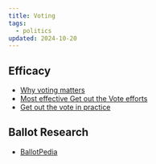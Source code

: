 ```yaml
---
title: Voting
tags:
  - politics
updated: 2024-10-20
---
```


## Efficacy

- [Why voting matters](https://80000hours.org/articles/is-voting-important/)
- [Most effective Get out the Vote efforts](https://commons.wikimedia.org/w/index.php?curid=67777629)
- [Get out the vote in practice](https://en.wikipedia.org/wiki/Get_out_the_vote#Get_out_the_vote_in_practice)

## Ballot Research

- [BallotPedia](https://ballotpedia.org/Main_Page)
